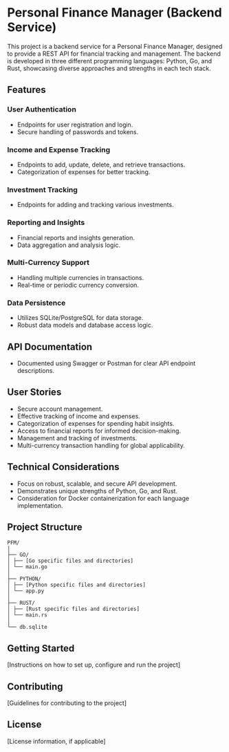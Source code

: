 # Personal Finance Manager (Backend Service)

This project is a backend service for a Personal Finance Manager, designed to provide a REST API for financial tracking and management. The backend is developed in three different programming languages: Python, Go, and Rust, showcasing diverse approaches and strengths in each tech stack.

## Features

### User Authentication
- Endpoints for user registration and login.
- Secure handling of passwords and tokens.

### Income and Expense Tracking
- Endpoints to add, update, delete, and retrieve transactions.
- Categorization of expenses for better tracking.

### Investment Tracking
- Endpoints for adding and tracking various investments.

### Reporting and Insights
- Financial reports and insights generation.
- Data aggregation and analysis logic.

### Multi-Currency Support
- Handling multiple currencies in transactions.
- Real-time or periodic currency conversion.

### Data Persistence
- Utilizes SQLite/PostgreSQL for data storage.
- Robust data models and database access logic.

## API Documentation
- Documented using Swagger or Postman for clear API endpoint descriptions.

## User Stories
- Secure account management.
- Effective tracking of income and expenses.
- Categorization of expenses for spending habit insights.
- Access to financial reports for informed decision-making.
- Management and tracking of investments.
- Multi-currency transaction handling for global applicability.

## Technical Considerations
- Focus on robust, scalable, and secure API development.
- Demonstrates unique strengths of Python, Go, and Rust.
- Consideration for Docker containerization for each language implementation.

## Project Structure
```
PFM/
│
├── GO/
│ ├── [Go specific files and directories]
│ └── main.go
│
├── PYTHON/
│ ├── [Python specific files and directories]
│ └── app.py
│
├── RUST/
│ ├── [Rust specific files and directories]
│ └── main.rs
│
└── db.sqlite
```
## Getting Started
[Instructions on how to set up, configure and run the project]

## Contributing
[Guidelines for contributing to the project]

## License
[License information, if applicable]

